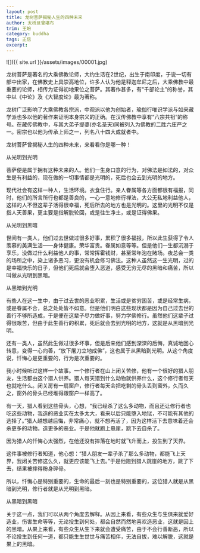 ```yaml
---
layout: post
title: 龙树菩萨揭秘人生的四种未来
author: 太桥旦曾堪布
trim: 王盼
category: buddha
tags: 正信
excerpt:
---
```


![]({{ site.url }}/assets/images/00001.jpg)

龙树菩萨是著名的大乘佛教论师，大约生活在2世纪，出生于南印度，于说一切有部中出家，在佛教史上具崇高地位，许多人认为他是释迦牟尼之后，大乘佛教中最重要的论师，相传为证得初地果位之菩萨。其著作甚多，有“千部论主”的称誉，其中以《中论》及《大智度论》最为著称。

龙树广泛影响了大乘佛教各宗派，中观派以他为创始者，瑜伽行唯识学派与如来藏学派也多以他的著作来证明本身宗义的正确。在汉传佛教中享有“八宗共祖”的称号。在藏传佛教中，与其大弟子提婆(亦名圣天)同被列入为佛教的二胜六庄严之一。密宗也以他为传承上师之一，列名八十四大成就者中。

龙树菩萨曾揭秘人生的四种未来，来看看你是哪一种！

从光明到光明

菩萨便是属于拥有这种未来的人。他们一生身口意的行为，对佛法是如法的，对众生是有利益的，现在做的一切事情都是光明的，死后也会去到光明的地方。

现代社会有这样一种人，生活环境。衣食住行。亲人眷属等各方面都很有福报，同时，他们的所言所行也都是善良的，一心一意地修行禅法，大公无私地利益他人，这样的人不但这辈子活得很幸福，死后所去的地方也是光明的。这里的光明不仅是指人天善果，更主要是指解脱轮回，或是往生净土，或是证得佛果。

从光明到黑暗

世间有一类人，他们过去世做过很多好事，累积了很多福报，所以此生获得了令人羡慕的美满生活——身体健康。荣华富贵。眷属如意等等。但是他们一生都沉溺于享乐，没做过什么利益他人的事，常常挥霍钱财，甚至常年泡在赌场。夜总会一类的场所之中，染上诸多恶习，更没有机会修习佛法。这种人虽然这一生光明，过的是幸福快乐的日子，但他们死后就会堕入恶道，感受无穷无尽的黑暗和痛苦，所以叫做从光明到黑暗。

从黑暗到光明

有些人在这一生中，由于过去世的恶业积累，生活或是贫穷困苦，或是经常生病，或是眷属不合，总之处处皆不如意。但是他们明白这些现状都是因为自己过去世的善行不够所造成，于是便在这辈子尽力做好事，努力学佛修行。虽然他们这辈子过得很艰苦，但由于此生善行的积累，死后就会去到光明的地方，这就是从黑暗到光明。

还有一类人，虽然此生做过很多坏事，但是后来他们感到深深的后悔，真诚地回心转意，变得一心向善，“放下屠刀立地成佛”，这也属于从黑暗到光明。从这个角度说，忏悔心是更重要的，行为是次重要的。

我小时候听过这样一个故事。一个修行者在山上闭关苦修，他有一个很好的猎人朋友，生活都由这个猎人供养。猎人每天猎到什么动物就供养什么，这个修行者每天也就吃什么。闭关房有一扇窗户，修行者每天会把吃剩的骨头丢到窗外，久而久之，窗外的骨头已经堆得跟窗户一样高了。

有一天，猎人看到这些骨头，心想，“我已经杀了这么多动物，而且还让修行者也吃这些动物，我造的恶业实在太多太大，看来以后只能堕入地狱，不可能有其他的选择了。”猎人越想越后悔，非常痛心，就不想再活了，因为这样活下去意味着还会杀更多的动物。造更多的恶业。于是他就跑上悬崖，跳下去自杀了。

因为猎人的忏悔心太强烈，在他还没有摔落在地时就飞升而上，投生到了天界。

这件事被修行者知道，他心想：“猎人朋友一辈子杀了那么多动物，都能飞上天界，我闭关苦修这么久，就更应该能飞上去。”于是他跑到猎人跳崖的地方，跳了下去，结果被摔得粉身碎骨。

所以，忏悔心是特别重要的，生命的最后一刻也是特别重要的，这位猎人就是从黑暗到光明，修行者就是从光明到黑暗。

从黑暗到黑暗

关于这一点，我们可以从两个角度去解释。从因上来看，有些众生与生俱来就爱好造业，伤害生命等等，无论投生到何处，都会自然而然地喜欢造恶业，这就是因上的黑暗。从果上来看，有些众生从生下来就会遭受痛苦，由于不会行善断恶，所以不论投生到任何一道，都只能生生世世与痛苦相伴，无法自拔，难以解脱，这就是果上的黑暗。
